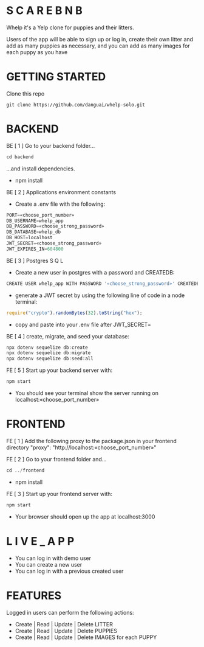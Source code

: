 # S C A R E B N B
Whelp it's a Yelp clone for puppies and their litters.

Users of the app will be able to sign up or log in, create their own litter and add as many puppies as necessary, and you can add as many images for each puppy as you have

# GETTING STARTED
Clone this repo
```
git clone https://github.com/danguai/whelp-solo.git
```

# BACKEND
BE [ 1 ]  Go to your backend folder...
```js
cd backend
```
...and install dependencies.
* npm install

BE [ 2 ]  Applications environment constants
* Create a .env file with the following:
```js
PORT=«choose_port_number»
DB_USERNAME=whelp_app
DB_PASSWORD=«choose_strong_password»
DB_DATABASE=whelp_db
DB_HOST=localhost
JWT_SECRET=«choose_strong_password»
JWT_EXPIRES_IN=604800
```
BE [ 3 ]  Postgres S Q L
* Create a new user in postgres with a password and CREATEDB:
```js
CREATE USER whelp_app WITH PASSWORD '«choose_strong_password»' CREATEDB;
```
* generate a JWT secret by using the following line of code in a node terminal:
```js
require("crypto").randomBytes(32).toString("hex");
```
* copy and paste into your .env file after JWT_SECRET=<the generated code>

BE [ 4 ] create, migrate, and seed your database:
```js
npx dotenv sequelize db:create
npx dotenv sequelize db:migrate
npx dotenv sequelize db:seed:all
```
FE [ 5 ] Start up your backend server with:
```js
npm start
```
- You should see your terminal show the server running on localhost:«choose_port_number»

# FRONTEND

FE [ 1 ] Add the following proxy to the package.json in your frontend directory
  "proxy": "http://localhost:«choose_port_number»"

FE [ 2 ] Go to your frontend folder and...
```js
cd ../frontend
```
* npm install

FE [ 3 ] Start up your frontend server with:
```js
npm start
```
- Your browser should open up the app at localhost:3000

# L I V E _ A P P
- You can log in with demo user
- You can create a new user
- You can log in with a previous created user

# FEATURES

Logged in users can perform the following actions:
- Create | Read | Update | Delete LITTER
- Create | Read | Update | Delete PUPPIES
- Create | Read | Update | Delete IMAGES for each PUPPY
